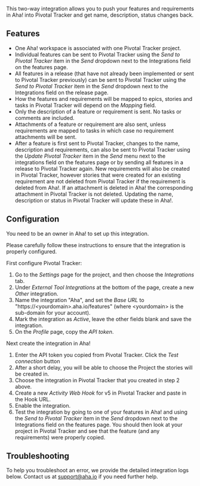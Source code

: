 This two-way integration allows you to push your features and requirements in Aha! into Pivotal Tracker and get name, description, status changes back.

## Features

* One Aha! workspace is associated with one Pivotal Tracker project.
* Individual features can be sent to Pivotal Tracker using the _Send to Pivotal Tracker_ item in the _Send_ dropdown next to the Integrations field on the features page.
* All features in a release (that have not already been implemented or sent to Pivotal Tracker previously) can be sent to Pivotal Tracker using the _Send to Pivotal Tracker_ item in the _Send_ dropdown next to the Integrations field on the release page.
* How the features and requirements will be mapped to epics, stories and tasks
in Pivotal Tracker will depend on the _Mapping_ field.
* Only the description of a feature or requirement is sent. No tasks or comments are included. 
* Attachments of a feature or requirement are also sent, unless requirements
are mapped to tasks in which case no requirement attachments will be sent.
* After a feature is first sent to Pivotal Tracker, changes to the name, description and requirements, can also be sent to Pivotal Tracker using the _Update Pivotal Tracker_ item in the _Send_ menu next to the integrations field on the features page or by sending all features in a release to Pivotal Tracker again. New requirements will also be created in Pivotal Tracker, however stories that were created for an existing requirement are not deleted from Pivotal Tracker if the requirement is deleted from Aha!. If an attachment is deleted in Aha! the corresponding attachment in Pivotal Tracker is not deleted. Updating the name, description or status in Pivotal Tracker will update these in Aha!.

## Configuration

You need to be an owner in Aha! to set up this integration.

Please carefully follow these instructions to ensure that the integration is properly configured.

First configure Pivotal Tracker:

1. Go to the _Settings_ page for the project, and then choose the _Integrations_ tab.
2. Under _External Tool Integrations_ at the bottom of the page, create a new _Other_ integration.
3. Name the integration "Aha", and set the _Base URL_ to "https://&lt;yourdomain&gt;.aha.io/features" (where &lt;yourdomain&gt; is the sub-domain for your account).
4. Mark the integration as _Active_, leave the other fields blank and save the integration.
5. On the _Profile_ page, copy the _API token_.

Next create the integration in Aha!

1. Enter the API token you copied from Pivotal Tracker. Click the _Test connection_ button
2. After a short delay, you will be able to choose the Project the stories will be created in.
3. Choose the integration in Pivotal Tracker that you created in step 2 above.
4.	Create a new _Activity Web Hook_ for v5 in Pivotal Tracker and paste in the Hook URL.
5. Enable the integration.
6. Test the integration by going to one of your features in Aha! and using the _Send to Pivotal Tracker_ item in the _Send_ dropdown next to the Integrations field on the features page. You should then look at your project in Pivotal Tracker and see that the feature (and any requirements) were properly copied.


## Troubleshooting

To help you troubleshoot an error, we provide the detailed integration logs below. Contact us at support@aha.io if you need further help.
